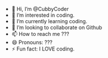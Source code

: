 - 👋 Hi, I’m @CubbyCoder
- 👀 I’m interested in coding.
- 🌱 I’m currently learning coding.
- 💞️ I’m looking to collaborate on Github
- 📫 How to reach me ???
- 😄 Pronouns: ???
- ⚡ Fun fact: I LOVE coding.

<!---
CubbyCoder/CubbyCoder is a ✨ special ✨ repository because its `README.md` (this file) appears on your GitHub profile.
You can click the Preview link to take a look at your changes.
--->
